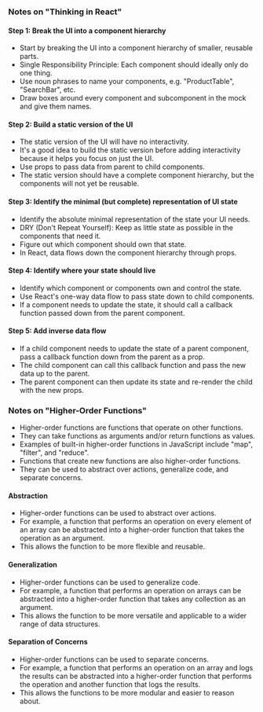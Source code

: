 ### Notes on "Thinking in React"

#### Step 1: Break the UI into a component hierarchy
- Start by breaking the UI into a component hierarchy of smaller, reusable parts.
- Single Responsibility Principle: Each component should ideally only do one thing.
- Use noun phrases to name your components, e.g. "ProductTable", "SearchBar", etc.
- Draw boxes around every component and subcomponent in the mock and give them names.

#### Step 2: Build a static version of the UI
- The static version of the UI will have no interactivity.
- It's a good idea to build the static version before adding interactivity because it helps you focus on just the UI.
- Use props to pass data from parent to child components.
- The static version should have a complete component hierarchy, but the components will not yet be reusable.

#### Step 3: Identify the minimal (but complete) representation of UI state
- Identify the absolute minimal representation of the state your UI needs.
- DRY (Don't Repeat Yourself): Keep as little state as possible in the components that need it.
- Figure out which component should own that state.
- In React, data flows down the component hierarchy through props.

#### Step 4: Identify where your state should live
- Identify which component or components own and control the state.
- Use React's one-way data flow to pass state down to child components.
- If a component needs to update the state, it should call a callback function passed down from the parent component.

#### Step 5: Add inverse data flow
- If a child component needs to update the state of a parent component, pass a callback function down from the parent as a prop.
- The child component can call this callback function and pass the new data up to the parent.
- The parent component can then update its state and re-render the child with the new props.

### Notes on "Higher-Order Functions"

- Higher-order functions are functions that operate on other functions.
- They can take functions as arguments and/or return functions as values.
- Examples of built-in higher-order functions in JavaScript include "map", "filter", and "reduce".
- Functions that create new functions are also higher-order functions.
- They can be used to abstract over actions, generalize code, and separate concerns.

#### Abstraction
- Higher-order functions can be used to abstract over actions.
- For example, a function that performs an operation on every element of an array can be abstracted into a higher-order function that takes the operation as an argument.
- This allows the function to be more flexible and reusable.

#### Generalization
- Higher-order functions can be used to generalize code.
- For example, a function that performs an operation on arrays can be abstracted into a higher-order function that takes any collection as an argument.
- This allows the function to be more versatile and applicable to a wider range of data structures.

#### Separation of Concerns
- Higher-order functions can be used to separate concerns.
- For example, a function that performs an operation on an array and logs the results can be abstracted into a higher-order function that performs the operation and another function that logs the results.
- This allows the functions to be more modular and easier to reason about.
